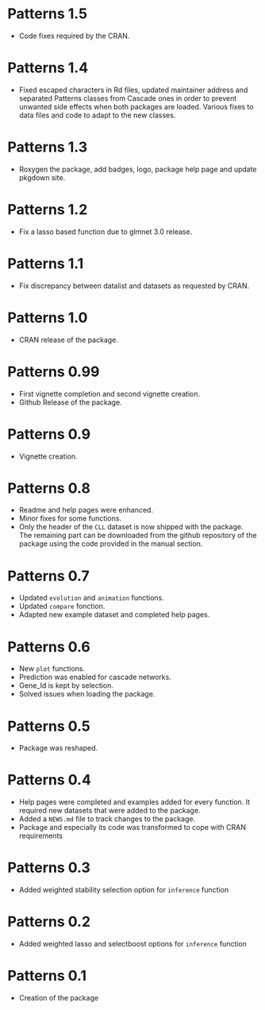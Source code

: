 # Patterns 1.5

* Code fixes required by the CRAN.

# Patterns 1.4

* Fixed escaped characters in Rd files, updated maintainer address and separated Patterns classes from Cascade ones in order to prevent unwanted side effects when both packages are loaded. Various fixes to data files and code to adapt to the new classes.

# Patterns 1.3

* Roxygen the package, add badges, logo, package help page and update pkgdown site.

# Patterns 1.2

* Fix a lasso based function due to glmnet 3.0 release.

# Patterns 1.1

* Fix discrepancy between datalist and datasets as requested by CRAN.

# Patterns 1.0

* CRAN release of the package.

# Patterns 0.99

* First vignette completion and second vignette creation.
* Github Release of the package.

# Patterns 0.9

* Vignette creation.

# Patterns 0.8

* Readme and help pages were enhanced. 
* Minor fixes for some functions.
* Only the header of the `CLL` dataset is now shipped with the package. The remaining part can be downloaded from the github repository of the package using the code provided in the manual section.

# Patterns 0.7

* Updated `evolution` and `animation` functions. 
* Updated `compare` fonction. 
* Adapted new example dataset and completed help pages.

# Patterns 0.6

* New `plot` functions. 
* Prediction was enabled for cascade networks. 
* Gene_Id is kept by selection. 
* Solved issues when loading the package.

# Patterns 0.5

* Package was reshaped.

# Patterns 0.4

* Help pages were completed and examples added for every function. It required new datasets that were added to the package.
* Added a `NEWS.md` file to track changes to the package.
* Package and especially its code was transformed to cope with CRAN requirements

# Patterns 0.3

* Added weighted stability selection option for `inference` function

# Patterns 0.2

* Added weighted lasso and selectboost options for `inference` function

# Patterns 0.1

* Creation of the package 
